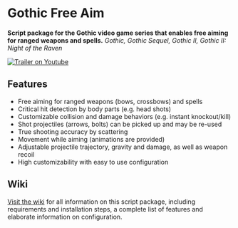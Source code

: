 Gothic Free Aim
===============

**Script package for the Gothic video game series that enables free aiming for ranged weapons and spells.**
*Gothic, Gothic Sequel, Gothic II, Gothic II: Night of the Raven*

[![Trailer on Youtube](https://raw.githubusercontent.com/wiki/szapp/GothicFreeAim/media/thumb_small.jpg)](http://www.youtube.com/watch?v=9CrFlxo21Qw)


Features
--------

- Free aiming for ranged weapons (bows, crossbows) and spells
- Critical hit detection by body parts (e.g. head shots)
- Customizable collision and damage behaviors (e.g. instant knockout/kill)
- Shot projectiles (arrows, bolts) can be picked up and may be re-used
- True shooting accuracy by scattering
- Movement while aiming (animations are provided)
- Adjustable projectile trajectory, gravity and damage, as well as weapon recoil
- High customizability with easy to use configuration


Wiki
----

[Visit the wiki](https://github.com/szapp/GothicFreeAim/wiki) for all information on this script package, including
requirements and installation steps, a complete list of features and elaborate information on configuration.
